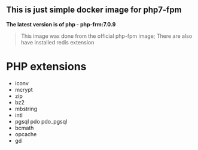 
## This is just simple docker image for php7-fpm

**The latest version is of php - php-frm:7.0.9**

>This image was done from the official php-fpm image;
>There are also have installed redis extension

# PHP extensions
* iconv 
* mcrypt 
* zip 
* bz2 
* mbstring 
* intl 
* pgsql pdo pdo_pgsql 
* bcmath 
* opcache 
* gd 

